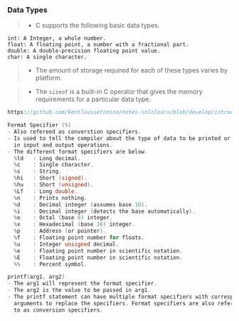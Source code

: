### Data Types
> - C supports the following basic data types.
```plaintext
int: A Integer, a whole number.
float: A floating point, a number with a fractional part.
double: A double-precision floating point value.
char: A single character.
```

> - The amount of storage required for each of these types varies by platform.


> - The `sizeof` is a built-in C operator that gives the memory requirements
    for a particular data type.

```c
https://github.com/kentlouisetonino/notes-sololearn/blob/develop/introduction-to-c/01-basic-concepts/03-sizeof.c

Format Specifier (%)
- Also refereed as converstion specifiers.
- Is used to tell the compiler about the type of data to be printed or scanned
  in input and output operations.
- The different format specifiers are below.
  %ld   : Long decimal.
  %c    : Single character.
  %s    : String.
  %hi   : Short (signed).
  %hu   : Short (unsigned).
  %Lf   : Long double.
  %n    : Prints nothing.
  %d    : Decimal integer (assumes base 10).
  %i    : Decimal integer (detects the base automatically).
  %o    : Octal (base 8) integer.
  %x    : Hexadecimal (base 16) integer.
  %p    : Address (or pointer).
  %f    : Floating point number for floats.
  %u    : Integer unsigned decimal.
  %e    : Floating point number in scientific notation.
  %E    : Floating point number in scientific notation.
  %%    : Percent symbol.

printf(arg1, arg2)
- The arg1 will represent the format specifier.
- The arg2 is the value to be passed in arg1.
- The printf statement can have multiple format specifiers with corresponding
  arguments to replace the specifiers. Format specifiers are also referred
  to as conversion specifiers.
```

